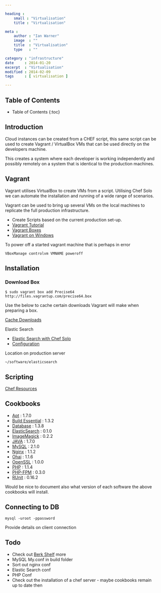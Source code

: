 ```yaml
---

heading :
    small : "Virtualisation"
    title : "Virtualisation"

meta :
    author : "Ian Warner"
    image  : ""
    title  : "Virtualisation"
    type   : ""

category : "infrastructure"
date     : 2014-01-20
excerpt  : "Virtualisation"
modified : 2014-02-09
tags     : [ virtualisation ]

---
```


## Table of Contents
* Table of Contents
{:toc}

## Introduction
Cloud instances can be created from a CHEF script, this same script can
be used to create Vagrant / VirtualBox VMs that can be used directly on
the developers machine.

This creates a system where each developer is working independently
and possibly remotely on a system that is identical to the production
machines.

## Vagrant
Vagrant utilises VirtualBox to create VMs from a script. Utilising
Chef Solo we can automate the installation and running of a wide range
of scenarios.

Vagrant can be used to bring up several VMs on the local machines to
replicate the full production infrastructure.

* Create Scripts based on the current production set-up.
* [Vagrant Tutorial](http://iostudio.github.com/LunchAndLearn/2012/03/21/vagrant.html)
* [Vagrant Boxes](https://github.com/mitchellh/vagrant/wiki/Available-Vagrant-Boxes)
* [Vagrant on Windows](http://www.enrise.com/2012/12/git-and-vagrant-in-a-windows-environment/)

To power off a started vagrant machine that is perhaps in error

    VBoxManage controlvm VMNAME poweroff

## Installation

### Download Box

    $ sudo vagrant box add Precise64 http://files.vagrantup.com/precise64.box

Use the below to cache certain downloads Vagrant will make when preparing a box.

[Cache Downloads](https://github.com/avit/vagrant-apt_cache)

Elastic Search

* [Elastic Search with Chef Solo](http://www.elasticsearch.org/tutorials/2012/03/21/deploying-elasticsearch-with-chef-solo.html)
* [Configuration](http://www.elasticsearch.org/guide/reference/setup/configuration.html)

Location on production server

    ~/software/elasticsearch

## Scripting

[Chef Resources](http://wiki.opscode.com/display/chef/Resources)

## Cookbooks

* [Apt](http://community.opscode.com/cookbooks/apt)                         : 1.7.0
* [Build Essential](http://community.opscode.com/cookbooks/build-essential) : 1.3.2
* [Database](http://community.opscode.com/cookbooks/database)               : 1.3.8
* [ElasticSearch](http://community.opscode.com/cookbooks/elasticsearch)     : 0.1.0
* [ImageMagick](http://community.opscode.com/cookbooks/imagemagick)         : 0.2.2
* [JAVA](http://community.opscode.com/cookbooks/java)                       : 1.7.0
* [MySQL](http://community.opscode.com/cookbooks/mysql)                     : 2.1.0
* [Nginx](http://community.opscode.com/cookbooks/nginx)                     : 1.1.2
* [Ohai](http://community.opscode.com/cookbooks/ohai)                       : 1.1.6
* [OpenSSL](http://community.opscode.com/cookbooks/openssl)                 : 1.0.0
* [PHP](http://community.opscode.com/cookbooks/php)                         : 1.1.4
* [PHP-FPM](http://community.opscode.com/cookbooks/php-fpm)                 : 0.3.0
* [RUnit](http://community.opscode.com/cookbooks/runit)                     : 0.16.2

Would be nice to document also what version of each software the above cookbooks will install.

## Connecting to DB

    mysql -uroot -ppassword

Provide details on client connection

## Todo
* Check out [Berk Shelf](http://berkshelf.com/) more
* MySQL My.conf in build folder
* Sort out nginx conf
* Elastic Search conf
* PHP Conf
* Check out the installation of a chef server - maybe cookbooks remain up to date then